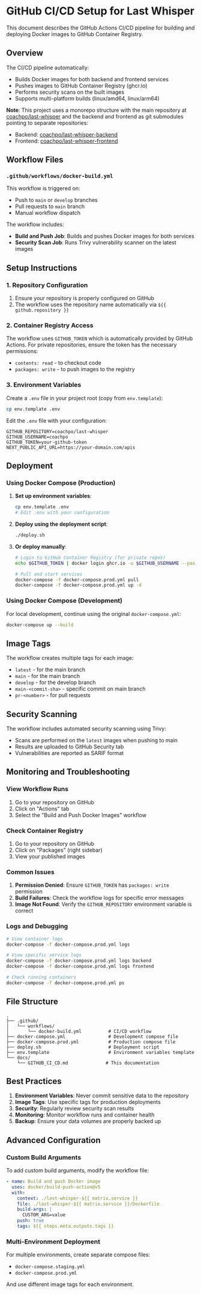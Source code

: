 # GitHub CI/CD Setup for Last Whisper

This document describes the GitHub Actions CI/CD pipeline for building and deploying Docker images to GitHub Container Registry.

## Overview

The CI/CD pipeline automatically:
- Builds Docker images for both backend and frontend services
- Pushes images to GitHub Container Registry (ghcr.io)
- Performs security scans on the built images
- Supports multi-platform builds (linux/amd64, linux/arm64)

**Note**: This project uses a monorepo structure with the main repository at [coachpo/last-whisper](https://github.com/coachpo/last-whisper) and the backend and frontend as git submodules pointing to separate repositories:
- Backend: [coachpo/last-whisper-backend](https://github.com/coachpo/last-whisper-backend)
- Frontend: [coachpo/last-whisper-frontend](https://github.com/coachpo/last-whisper-frontend)

## Workflow Files

### `.github/workflows/docker-build.yml`

This workflow is triggered on:
- Push to `main` or `develop` branches
- Pull requests to `main` branch
- Manual workflow dispatch

The workflow includes:
- **Build and Push Job**: Builds and pushes Docker images for both services
- **Security Scan Job**: Runs Trivy vulnerability scanner on the latest images

## Setup Instructions

### 1. Repository Configuration

1. Ensure your repository is properly configured on GitHub
2. The workflow uses the repository name automatically via `${{ github.repository }}`

### 2. Container Registry Access

The workflow uses `GITHUB_TOKEN` which is automatically provided by GitHub Actions. For private repositories, ensure the token has the necessary permissions:

- `contents: read` - to checkout code
- `packages: write` - to push images to the registry

### 3. Environment Variables

Create a `.env` file in your project root (copy from `env.template`):

```bash
cp env.template .env
```

Edit the `.env` file with your configuration:

```env
GITHUB_REPOSITORY=coachpo/last-whisper
GITHUB_USERNAME=coachpo
GITHUB_TOKEN=your-github-token
NEXT_PUBLIC_API_URL=https://your-domain.com/apis
```

## Deployment

### Using Docker Compose (Production)

1. **Set up environment variables**:
   ```bash
   cp env.template .env
   # Edit .env with your configuration
   ```

2. **Deploy using the deployment script**:
   ```bash
   ./deploy.sh
   ```

3. **Or deploy manually**:
   ```bash
   # Login to GitHub Container Registry (for private repos)
   echo $GITHUB_TOKEN | docker login ghcr.io -u $GITHUB_USERNAME --password-stdin
   
   # Pull and start services
   docker-compose -f docker-compose.prod.yml pull
   docker-compose -f docker-compose.prod.yml up -d
   ```

### Using Docker Compose (Development)

For local development, continue using the original `docker-compose.yml`:

```bash
docker-compose up --build
```

## Image Tags

The workflow creates multiple tags for each image:

- `latest` - for the main branch
- `main` - for the main branch
- `develop` - for the develop branch
- `main-<commit-sha>` - specific commit on main branch
- `pr-<number>` - for pull requests

## Security Scanning

The workflow includes automated security scanning using Trivy:

- Scans are performed on the `latest` images when pushing to main
- Results are uploaded to GitHub Security tab
- Vulnerabilities are reported as SARIF format

## Monitoring and Troubleshooting

### View Workflow Runs

1. Go to your repository on GitHub
2. Click on "Actions" tab
3. Select the "Build and Push Docker Images" workflow

### Check Container Registry

1. Go to your repository on GitHub
2. Click on "Packages" (right sidebar)
3. View your published images

### Common Issues

1. **Permission Denied**: Ensure `GITHUB_TOKEN` has `packages: write` permission
2. **Build Failures**: Check the workflow logs for specific error messages
3. **Image Not Found**: Verify the `GITHUB_REPOSITORY` environment variable is correct

### Logs and Debugging

```bash
# View container logs
docker-compose -f docker-compose.prod.yml logs

# View specific service logs
docker-compose -f docker-compose.prod.yml logs backend
docker-compose -f docker-compose.prod.yml logs frontend

# Check running containers
docker-compose -f docker-compose.prod.yml ps
```

## File Structure

```
.
├── .github/
│   └── workflows/
│       └── docker-build.yml          # CI/CD workflow
├── docker-compose.yml                # Development compose file
├── docker-compose.prod.yml           # Production compose file
├── deploy.sh                         # Deployment script
├── env.template                      # Environment variables template
└── docs/
    └── GITHUB_CI_CD.md              # This documentation
```

## Best Practices

1. **Environment Variables**: Never commit sensitive data to the repository
2. **Image Tags**: Use specific tags for production deployments
3. **Security**: Regularly review security scan results
4. **Monitoring**: Monitor workflow runs and container health
5. **Backup**: Ensure your data volumes are properly backed up

## Advanced Configuration

### Custom Build Arguments

To add custom build arguments, modify the workflow file:

```yaml
- name: Build and push Docker image
  uses: docker/build-push-action@v5
  with:
    context: ./last-whisper-${{ matrix.service }}
    file: ./last-whisper-${{ matrix.service }}/Dockerfile
    build-args: |
      CUSTOM_ARG=value
    push: true
    tags: ${{ steps.meta.outputs.tags }}
```

### Multi-Environment Deployment

For multiple environments, create separate compose files:

- `docker-compose.staging.yml`
- `docker-compose.prod.yml`

And use different image tags for each environment.
